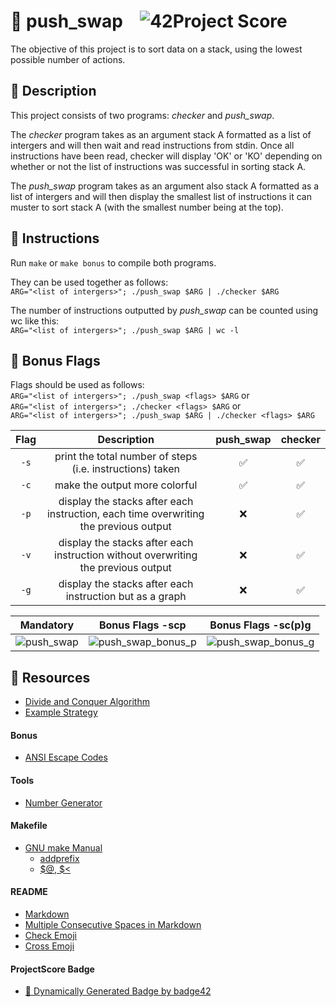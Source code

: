 # :large_orange_diamond: push_swap &ensp; ![42Project Score](https://badge42.herokuapp.com/api/project/floogman/push_swap)

The objective of this project is to sort data on a stack, using the lowest possible number of actions.

## :small_orange_diamond: Description

This project consists of two programs: *checker* and *push_swap*.

The *checker* program takes as an argument stack A formatted as a list of intergers and will then wait and read instructions from stdin. Once all instructions have been read, checker will display 'OK' or 'KO' depending on whether or not the list of instructions was successful in sorting stack A.

The *push_swap* program takes as an argument also stack A formatted as a list of intergers and will then display the smallest list of instructions it can muster to sort stack A (with the smallest number being at the top).

## :small_orange_diamond: Instructions

Run `make` or `make bonus` to compile both programs.

They can be used together as follows:<br>
`ARG="<list of intergers>"; ./push_swap $ARG | ./checker $ARG`

The number of instructions outputted by *push_swap* can be counted using wc like this:<br>
`ARG="<list of intergers>"; ./push_swap $ARG | wc -l`

## :small_orange_diamond: Bonus Flags

Flags should be used as follows:<br>
`ARG="<list of intergers>"; ./push_swap <flags> $ARG` or<br>
`ARG="<list of intergers>"; ./checker <flags> $ARG` or<br>
`ARG="<list of intergers>"; ./push_swap $ARG | ./checker <flags> $ARG`

Flag | Description | push_swap | checker
:---:|:-----------:|:---------:|:-------:
`-s` | print the total number of steps (i.e. instructions) taken | ✅ | ✅
`-c` | make the output more colorful | ✅ | ✅
`-p` | display the stacks after each instruction, each time overwriting the previous output | ❌ | ✅
`-v` | display the stacks after each instruction without overwriting the previous output | ❌ | ✅
`-g` | display the stacks after each instruction but as a graph | ❌ | ✅

Mandatory | Bonus Flags -scp | Bonus Flags -sc(p)g
:--------:|:----------------:|:-----------------:
![push_swap](https://user-images.githubusercontent.com/59726559/136754541-5d42ff30-3b35-4f64-9237-5ee721f8dbc2.gif) | ![push_swap_bonus_p](https://user-images.githubusercontent.com/59726559/136754751-4481b204-f041-47dd-80ec-46fceb8f8317.gif) | ![push_swap_bonus_g](https://user-images.githubusercontent.com/59726559/136755420-277733fc-3a60-4d7c-9f99-28384b6d13ed.gif)

## :small_orange_diamond: Resources
- [Divide and Conquer Algorithm](https://www.geeksforgeeks.org/divide-and-conquer-algorithm-introduction/)
- [Example Strategy](https://medium.com/@jamierobertdawson/push-swap-the-least-amount-of-moves-with-two-stacks-d1e76a71789a)
#### Bonus
- [ANSI Escape Codes](https://gist.github.com/fnky/458719343aabd01cfb17a3a4f7296797)
#### Tools
- [Number Generator](https://numbergenerator.org/randomnumbergenerator#!numbers=60&low=-50&high=50&unique=true&csv=&oddeven=&oddqty=0&sorted=false&addfilters=)
#### Makefile
- [GNU make Manual](https://www.gnu.org/software/make/manual/make.html)
    - [addprefix](https://www.gnu.org/software/make/manual/make.html#File-Name-Functions)
    - [$@, $<](https://www.gnu.org/software/make/manual/html_node/Automatic-Variables.html#Automatic-Variables)
#### README
- [Markdown](https://docs.github.com/en/github/writing-on-github/getting-started-with-writing-and-formatting-on-github/basic-writing-and-formatting-syntax)
- [Multiple Consecutive Spaces in Markdown](https://steemit.com/markdown/@jamesanto/how-to-add-multiple-spaces-between-texts-in-markdown)
- [Check Emoji](https://emojipedia.org/check-mark-button/)
- [Cross Emoji](https://emojipedia.org/cross-mark/)
#### ProjectScore Badge
- [🚀 Dynamically Generated Badge by badge42](https://github.com/JaeSeoKim/badge42)
